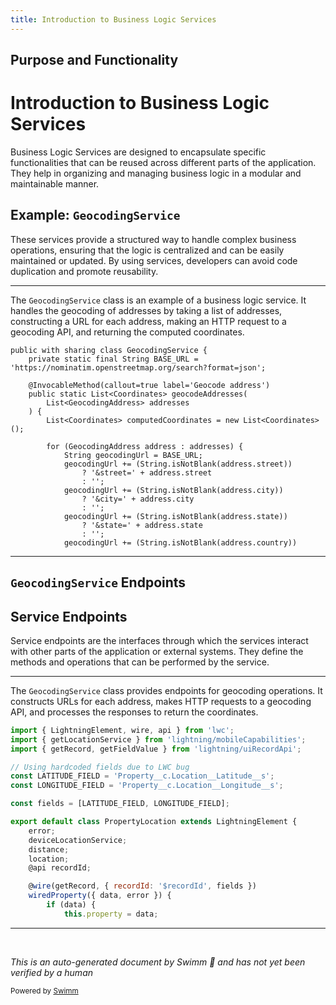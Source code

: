 ```yaml
---
title: Introduction to Business Logic Services
---
```

## Purpose and Functionality

# Introduction to Business Logic Services

Business Logic Services are designed to encapsulate specific functionalities that can be reused across different parts of the application. They help in organizing and managing business logic in a modular and maintainable manner.

## Example: <SwmToken path="force-app/main/default/classes/GeocodingService.cls" pos="1:8:8" line-data="public with sharing class GeocodingService {">`GeocodingService`</SwmToken>

These services provide a structured way to handle complex business operations, ensuring that the logic is centralized and can be easily maintained or updated. By using services, developers can avoid code duplication and promote reusability.

<SwmSnippet path="/force-app/main/default/classes/GeocodingService.cls" line="1">

---

The <SwmToken path="force-app/main/default/classes/GeocodingService.cls" pos="1:8:8" line-data="public with sharing class GeocodingService {">`GeocodingService`</SwmToken> class is an example of a business logic service. It handles the geocoding of addresses by taking a list of addresses, constructing a URL for each address, making an HTTP request to a geocoding API, and returning the computed coordinates.

```apex
public with sharing class GeocodingService {
    private static final String BASE_URL = 'https://nominatim.openstreetmap.org/search?format=json';

    @InvocableMethod(callout=true label='Geocode address')
    public static List<Coordinates> geocodeAddresses(
        List<GeocodingAddress> addresses
    ) {
        List<Coordinates> computedCoordinates = new List<Coordinates>();

        for (GeocodingAddress address : addresses) {
            String geocodingUrl = BASE_URL;
            geocodingUrl += (String.isNotBlank(address.street))
                ? '&street=' + address.street
                : '';
            geocodingUrl += (String.isNotBlank(address.city))
                ? '&city=' + address.city
                : '';
            geocodingUrl += (String.isNotBlank(address.state))
                ? '&state=' + address.state
                : '';
            geocodingUrl += (String.isNotBlank(address.country))
```

---

</SwmSnippet>

## <SwmToken path="force-app/main/default/classes/GeocodingService.cls" pos="1:8:8" line-data="public with sharing class GeocodingService {">`GeocodingService`</SwmToken> Endpoints

## Service Endpoints

Service endpoints are the interfaces through which the services interact with other parts of the application or external systems. They define the methods and operations that can be performed by the service.

<SwmSnippet path="/force-app/main/default/lwc/propertyLocation/propertyLocation.js" line="1">

---

The <SwmToken path="force-app/main/default/classes/GeocodingService.cls" pos="1:8:8" line-data="public with sharing class GeocodingService {">`GeocodingService`</SwmToken> class provides endpoints for geocoding operations. It constructs URLs for each address, makes HTTP requests to a geocoding API, and processes the responses to return the coordinates.

```javascript
import { LightningElement, wire, api } from 'lwc';
import { getLocationService } from 'lightning/mobileCapabilities';
import { getRecord, getFieldValue } from 'lightning/uiRecordApi';

// Using hardcoded fields due to LWC bug
const LATITUDE_FIELD = 'Property__c.Location__Latitude__s';
const LONGITUDE_FIELD = 'Property__c.Location__Longitude__s';

const fields = [LATITUDE_FIELD, LONGITUDE_FIELD];

export default class PropertyLocation extends LightningElement {
    error;
    deviceLocationService;
    distance;
    location;
    @api recordId;

    @wire(getRecord, { recordId: '$recordId', fields })
    wiredProperty({ data, error }) {
        if (data) {
            this.property = data;
```

---

</SwmSnippet>

&nbsp;

*This is an auto-generated document by Swimm 🌊 and has not yet been verified by a human*

<SwmMeta version="3.0.0" repo-id="Z2l0aHViJTNBJTNBZHJlYW1ob3VzZS1sd2MlM0ElM0FTd2ltbS1EZW1v" repo-name="dreamhouse-lwc"><sup>Powered by [Swimm](/)</sup></SwmMeta>
